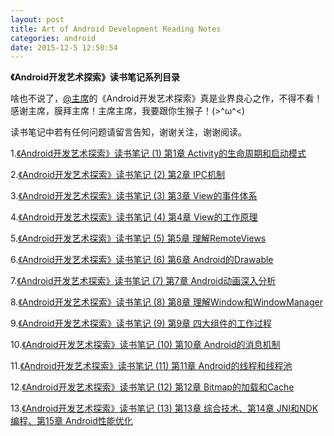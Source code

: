 ```yaml
---
layout: post
title: Art of Android Development Reading Notes
categories: android
date: 2015-12-5 12:50:54
---
```

**《Android开发艺术探索》读书笔记系列目录** <!--more-->

啥也不说了，[@主席](http://weibo.com/uc83018062)的《Android开发艺术探索》真是业界良心之作，不得不看！感谢主席，膜拜主席！主席主席，我要跟你生猴子！(>^ω^<)

读书笔记中若有任何问题请留言告知，谢谢关注，谢谢阅读。

1.[《Android开发艺术探索》读书笔记 (1) 第1章 Activity的生命周期和启动模式](/blog/2015/11/29/Art-of-Android-Development-Reading-Notes-1/)

2.[《Android开发艺术探索》读书笔记 (2) 第2章 IPC机制](/blog/2015/12/05/Art-of-Android-Development-Reading-Notes-2/)

3.[《Android开发艺术探索》读书笔记 (3) 第3章 View的事件体系](/blog/2015/12/01/Art-of-Android-Development-Reading-Notes-3/)

4.[《Android开发艺术探索》读书笔记 (4) 第4章 View的工作原理](/blog/2015/12/01/Art-of-Android-Development-Reading-Notes-4/)

5.[《Android开发艺术探索》读书笔记 (5) 第5章 理解RemoteViews](/blog/2015/12/01/Art-of-Android-Development-Reading-Notes-5/)

6.[《Android开发艺术探索》读书笔记 (6) 第6章 Android的Drawable](/blog/2015/11/30/Art-of-Android-Development-Reading-Notes-6/)

7.[《Android开发艺术探索》读书笔记 (7) 第7章 Android动画深入分析](/blog/2015/11/30/Art-of-Android-Development-Reading-Notes-7/)

8.[《Android开发艺术探索》读书笔记 (8) 第8章 理解Window和WindowManager](/blog/2015/12/04/Art-of-Android-Development-Reading-Notes-8/)

9.[《Android开发艺术探索》读书笔记 (9) 第9章 四大组件的工作过程](/blog/2015/12/05/Art-of-Android-Development-Reading-Notes-9/)

10.[《Android开发艺术探索》读书笔记 (10) 第10章 Android的消息机制](/blog/2015/12/04/Art-of-Android-Development-Reading-Notes-10/)

11.[《Android开发艺术探索》读书笔记 (11) 第11章 Android的线程和线程池](/blog/2015/12/03/Art-of-Android-Development-Reading-Notes-11/)

12.[《Android开发艺术探索》读书笔记 (12) 第12章 Bitmap的加载和Cache](/blog/2015/11/30/Art-of-Android-Development-Reading-Notes-12/)

13.[《Android开发艺术探索》读书笔记 (13) 第13章 综合技术、第14章 JNI和NDK编程、第15章 Android性能优化](/blog/2015/12/04/Art-of-Android-Development-Reading-Notes-13/)
